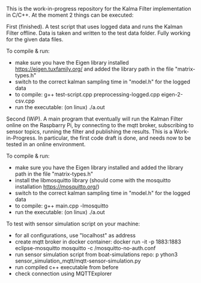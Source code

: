 This is the work-in-progress repository for the Kalma Filter implementation in C/C++. At the moment 2 things can be executed:

First (finished). A test script that uses logged data and runs the Kalman Filter offline. Data is taken and written to the test data folder. Fully working for the given data files.

To compile & run:

- make sure you have the Eigen library installed https://eigen.tuxfamily.org/ and added the library path in the file "matrix-types.h"
- switch to the correct kalman sampling time in "model.h" for the logged data
- to compile: g++ test-script.cpp preprocessing-logged.cpp eigen-2-csv.cpp
- run the executable: (on linux) ./a.out


Second (WiP). A main program that eventually will run the Kalman Filter online on the Raspbarry Pi, by connecting to the mqtt broker, subscribing to sensor topics, running the filter and publishing the results.
This is a Work-in-Progress. In particular, the first code draft is done, and needs now to be tested in an online environment.

To compile & run:

- make sure you have the Eigen library installed and added the library path in the file "matrix-types.h"
- install the libmosquitto library (should come with the mosquitto installation https://mosquitto.org/)
- switch to the correct kalman sampling time in "model.h" for the logged data
- to compile: g++ main.cpp -lmosquitto
- run the executable: (on linux) ./a.out

To test with sensor simulation script on your machine:

- for all configurations, use "localhost" as address
- create mqtt broker in docker container: docker run -it -p 1883:1883 eclipse-mosquitto mosquitto -c /mosquitto-no-auth.conf
- run sensor simulation script from boat-simulations repo: p
ython3 sensor\_simulation\_mqtt/mqtt-sensor-simulation.py
- run compiled c++ executable from before
- check connection using MQTTExplorer
